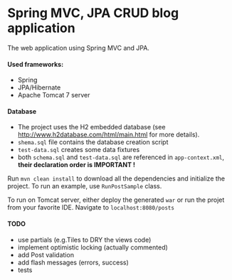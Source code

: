Spring MVC, JPA CRUD blog application
===

The web application using Spring MVC and JPA.

#### Used frameworks:
* Spring
* JPA/Hibernate
* Apache Tomcat 7 server

#### Database

- The project uses the H2 embedded database (see http://www.h2database.com/html/main.html for more details).
- `shema.sql` file contains the database creation script
- `test-data.sql` creates some data fixtures
- both `schema.sql` and `test-data.sql` are referenced in `app-context.xml`, **their declaration order is IMPORTANT !**

Run `mvn clean install` to download all the dependencies and initialize the project.
To run an example, use `RunPostSample` class.

To run on Tomcat server, either deploy the generated `war` or run the projet from your favorite IDE.
Navigate to `localhost:8080/posts`


#### TODO
- use partials (e.g.Tiles to DRY the views code)
- implement optimistic locking (actually commented)
- add Post validation
- add flash messages (errors, success)
- tests

